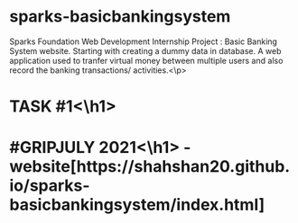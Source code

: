 # sparks-basicbankingsystem
<p>Sparks Foundation Web Development Internship Project : Basic Banking System website. Starting with creating a dummy data in database. A web application used to tranfer virtual money between multiple users and also record the banking transactions/ activities.<\p>
  <h1>TASK #1<\h1>
<h1>#GRIPJULY 2021<\h1>
  -website[https://shahshan20.github.io/sparks-basicbankingsystem/index.html]
